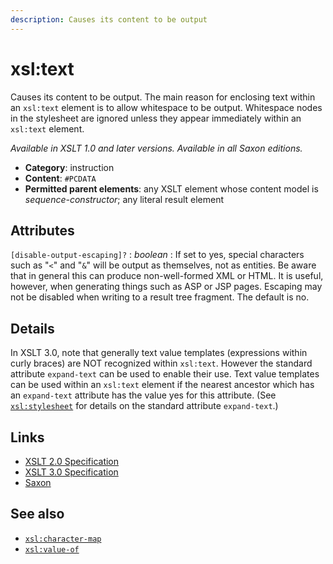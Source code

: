 ```yaml
---
description: Causes its content to be output
---
```


# xsl:text

Causes its content to be output. The main reason for enclosing text within an `xsl:text` element is to allow whitespace to be output. Whitespace nodes in the stylesheet are ignored unless they appear immediately within an `xsl:text` element.

_Available in XSLT 1.0 and later versions. Available in all Saxon editions._

- **Category**: instruction
- **Content**: `#PCDATA`
- **Permitted parent elements**: any XSLT element whose content model is _sequence-constructor_; any literal result element

## Attributes

`[disable-output-escaping]?`
: _boolean_
: If set to yes, special characters such as "`<`" and "`&`" will be output as themselves, not as entities. Be aware that in general this can produce non-well-formed XML or HTML. It is useful, however, when generating things such as ASP or JSP pages. Escaping may not be disabled when writing to a result tree fragment. The default is no.

## Details

In XSLT 3.0, note that generally text value templates (expressions within curly braces) are NOT recognized within `xsl:text`. However the standard attribute `expand-text` can be used to enable their use. Text value templates can be used within an `xsl:text` element if the nearest ancestor which has an `expand-text` attribute has the value yes for this attribute. (See [`xsl:stylesheet`](xsl-stylesheet.md) for details on the standard attribute `expand-text`.)

## Links

- [XSLT 2.0 Specification](http://www.w3.org/TR/xslt20/#element-text)
- [XSLT 3.0 Specification](http://www.w3.org/TR/xslt-30/#element-text)
- [Saxon](http://saxonica.com/documentation/index.html#!xsl-elements/text)

## See also

- [`xsl:character-map`](xsl-character-map.md)
- [`xsl:value-of`](xsl-value-of.md)
